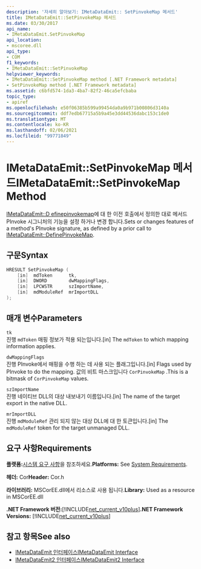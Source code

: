 ```yaml
---
description: '자세히 알아보기: IMetaDataEmit:: SetPinvokeMap 메서드'
title: IMetaDataEmit::SetPinvokeMap 메서드
ms.date: 03/30/2017
api_name:
- IMetaDataEmit.SetPinvokeMap
api_location:
- mscoree.dll
api_type:
- COM
f1_keywords:
- IMetaDataEmit::SetPinvokeMap
helpviewer_keywords:
- IMetaDataEmit::SetPinvokeMap method [.NET Framework metadata]
- SetPinvokeMap method [.NET Framework metadata]
ms.assetid: c6bfd574-1da3-4ba7-82f2-46ca5efcbaba
topic_type:
- apiref
ms.openlocfilehash: e50f06385b599a99454da0a9b971b00806d3140a
ms.sourcegitcommit: ddf7edb67715a5b9a45e3dd44536dabc153c1de0
ms.translationtype: MT
ms.contentlocale: ko-KR
ms.lasthandoff: 02/06/2021
ms.locfileid: "99771849"
---
```

# <a name="imetadataemitsetpinvokemap-method"></a><span data-ttu-id="64ee3-103">IMetaDataEmit::SetPinvokeMap 메서드</span><span class="sxs-lookup"><span data-stu-id="64ee3-103">IMetaDataEmit::SetPinvokeMap Method</span></span>

<span data-ttu-id="64ee3-104">[IMetaDataEmit::D efinepinvokemap](imetadataemit-definepinvokemap-method.md)에 대 한 이전 호출에서 정의한 대로 메서드 PInvoke 시그니처의 기능을 설정 하거나 변경 합니다.</span><span class="sxs-lookup"><span data-stu-id="64ee3-104">Sets or changes features of a method's PInvoke signature, as defined by a prior call to [IMetaDataEmit::DefinePinvokeMap](imetadataemit-definepinvokemap-method.md).</span></span>  
  
## <a name="syntax"></a><span data-ttu-id="64ee3-105">구문</span><span class="sxs-lookup"><span data-stu-id="64ee3-105">Syntax</span></span>  
  
```cpp  
HRESULT SetPinvokeMap (
    [in]  mdToken      tk,
    [in]  DWORD        dwMappingFlags,  
    [in]  LPCWSTR      szImportName,
    [in]  mdModuleRef  mrImportDLL
);  
```  
  
## <a name="parameters"></a><span data-ttu-id="64ee3-106">매개 변수</span><span class="sxs-lookup"><span data-stu-id="64ee3-106">Parameters</span></span>  

 `tk`  
 <span data-ttu-id="64ee3-107">진행 `mdToken` 매핑 정보가 적용 되는입니다.</span><span class="sxs-lookup"><span data-stu-id="64ee3-107">[in] The `mdToken` to which mapping information applies.</span></span>  
  
 `dwMappingFlags`  
 <span data-ttu-id="64ee3-108">진행 PInvoke에서 매핑을 수행 하는 데 사용 되는 플래그입니다.</span><span class="sxs-lookup"><span data-stu-id="64ee3-108">[in] Flags used by PInvoke to do the mapping.</span></span> <span data-ttu-id="64ee3-109">값의 비트 마스크입니다 `CorPinvokeMap` .</span><span class="sxs-lookup"><span data-stu-id="64ee3-109">This is a bitmask of `CorPinvokeMap` values.</span></span>  
  
 `szImportName`  
 <span data-ttu-id="64ee3-110">진행 네이티브 DLL의 대상 내보내기 이름입니다.</span><span class="sxs-lookup"><span data-stu-id="64ee3-110">[in] The name of the target export in the native DLL.</span></span>  
  
 `mrImportDLL`  
 <span data-ttu-id="64ee3-111">진행 `mdModuleRef` 관리 되지 않는 대상 DLL에 대 한 토큰입니다.</span><span class="sxs-lookup"><span data-stu-id="64ee3-111">[in] The `mdModuleRef` token for the target unmanaged DLL.</span></span>  
  
## <a name="requirements"></a><span data-ttu-id="64ee3-112">요구 사항</span><span class="sxs-lookup"><span data-stu-id="64ee3-112">Requirements</span></span>  

 <span data-ttu-id="64ee3-113">**플랫폼:**[시스템 요구 사항](../../get-started/system-requirements.md)을 참조하세요.</span><span class="sxs-lookup"><span data-stu-id="64ee3-113">**Platforms:** See [System Requirements](../../get-started/system-requirements.md).</span></span>  
  
 <span data-ttu-id="64ee3-114">**헤더:** Cor</span><span class="sxs-lookup"><span data-stu-id="64ee3-114">**Header:** Cor.h</span></span>  
  
 <span data-ttu-id="64ee3-115">**라이브러리:** MSCorEE.dll에서 리소스로 사용 됩니다.</span><span class="sxs-lookup"><span data-stu-id="64ee3-115">**Library:** Used as a resource in MSCorEE.dll</span></span>  
  
 <span data-ttu-id="64ee3-116">**.NET Framework 버전:**[!INCLUDE[net_current_v10plus](../../../../includes/net-current-v10plus-md.md)]</span><span class="sxs-lookup"><span data-stu-id="64ee3-116">**.NET Framework Versions:** [!INCLUDE[net_current_v10plus](../../../../includes/net-current-v10plus-md.md)]</span></span>  
  
## <a name="see-also"></a><span data-ttu-id="64ee3-117">참고 항목</span><span class="sxs-lookup"><span data-stu-id="64ee3-117">See also</span></span>

- [<span data-ttu-id="64ee3-118">IMetaDataEmit 인터페이스</span><span class="sxs-lookup"><span data-stu-id="64ee3-118">IMetaDataEmit Interface</span></span>](imetadataemit-interface.md)
- [<span data-ttu-id="64ee3-119">IMetaDataEmit2 인터페이스</span><span class="sxs-lookup"><span data-stu-id="64ee3-119">IMetaDataEmit2 Interface</span></span>](imetadataemit2-interface.md)
